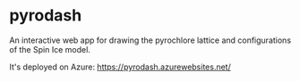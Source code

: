 # pyrodash

An interactive web app for drawing the pyrochlore lattice and configurations of the Spin Ice model.

It's deployed on Azure: <https://pyrodash.azurewebsites.net/>
